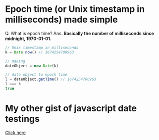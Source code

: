 # Epoch time (or Unix timestamp in milliseconds) made simple

Q. What is epoch time? Ans. **Basically the number of milliseconds since midnight, 1970-01-01.**

```js
// Unix timestamp in milliseconds
k = Date.now() // 1674254700963

// making 
dateObject = new Date(k)

// date object to epoch time
l = dateObject.getTime() // 1674254700963
l === k
true
```


# My other gist of javascript date testings

[Click here](https://gist.github.com/sahilrajput03/07de36ab5fd8c180b6ca6d125ac552a8)
